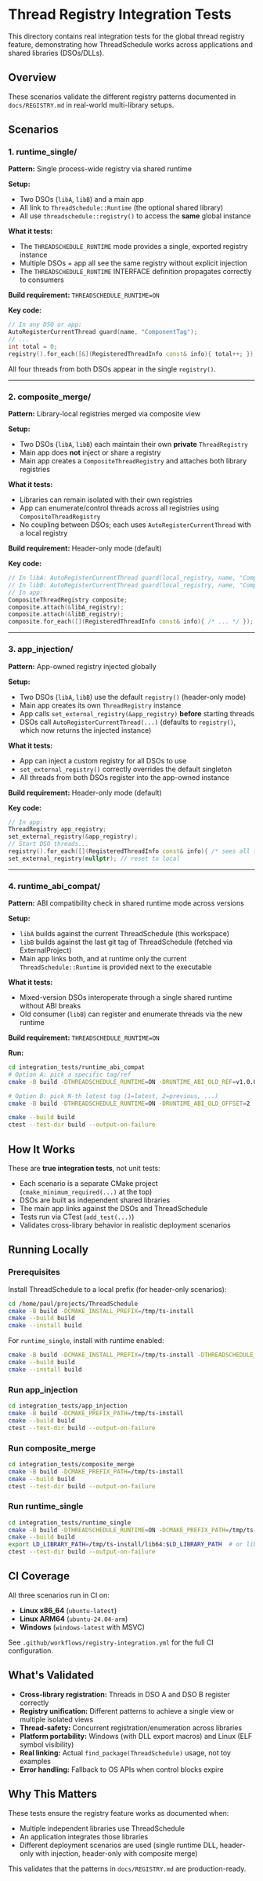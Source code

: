 # Thread Registry Integration Tests

This directory contains real integration tests for the global thread registry feature, demonstrating how ThreadSchedule works across applications and shared libraries (DSOs/DLLs).

## Overview

These scenarios validate the different registry patterns documented in `docs/REGISTRY.md` in real-world multi-library setups.

## Scenarios

### 1. runtime_single/

**Pattern:** Single process-wide registry via shared runtime

**Setup:**
- Two DSOs (`libA`, `libB`) and a main app
- All link to `ThreadSchedule::Runtime` (the optional shared library)
- All use `threadschedule::registry()` to access the **same** global instance

**What it tests:**
- The `THREADSCHEDULE_RUNTIME` mode provides a single, exported registry instance
- Multiple DSOs + app all see the same registry without explicit injection
- The `THREADSCHEDULE_RUNTIME` INTERFACE definition propagates correctly to consumers

**Build requirement:** `THREADSCHEDULE_RUNTIME=ON`

**Key code:**
```cpp
// In any DSO or app:
AutoRegisterCurrentThread guard(name, "ComponentTag");
// ...
int total = 0;
registry().for_each([&](RegisteredThreadInfo const& info){ total++; });
```

All four threads from both DSOs appear in the single `registry()`.

---

### 2. composite_merge/

**Pattern:** Library-local registries merged via composite view

**Setup:**
- Two DSOs (`libA`, `libB`) each maintain their own **private** `ThreadRegistry`
- Main app does **not** inject or share a registry
- Main app creates a `CompositeThreadRegistry` and attaches both library registries

**What it tests:**
- Libraries can remain isolated with their own registries
- App can enumerate/control threads across all registries using `CompositeThreadRegistry`
- No coupling between DSOs; each uses `AutoRegisterCurrentThread` with a local registry

**Build requirement:** Header-only mode (default)

**Key code:**
```cpp
// In libA: AutoRegisterCurrentThread guard(local_registry, name, "CompositeLibA");
// In libB: AutoRegisterCurrentThread guard(local_registry, name, "CompositeLibB");
// In app:
CompositeThreadRegistry composite;
composite.attach(&libA_registry);
composite.attach(&libB_registry);
composite.for_each([](RegisteredThreadInfo const& info){ /* ... */ });
```

---

### 3. app_injection/

**Pattern:** App-owned registry injected globally

**Setup:**
- Two DSOs (`libA`, `libB`) use the default `registry()` (header-only mode)
- Main app creates its own `ThreadRegistry` instance
- App calls `set_external_registry(&app_registry)` **before** starting threads
- DSOs call `AutoRegisterCurrentThread(...)` (defaults to `registry()`, which now returns the injected instance)

**What it tests:**
- App can inject a custom registry for all DSOs to use
- `set_external_registry()` correctly overrides the default singleton
- All threads from both DSOs register into the app-owned instance

**Build requirement:** Header-only mode (default)

**Key code:**
```cpp
// In app:
ThreadRegistry app_registry;
set_external_registry(&app_registry);
// Start DSO threads...
registry().for_each([](RegisteredThreadInfo const& info){ /* sees all threads */ });
set_external_registry(nullptr); // reset to local
```

---

### 4. runtime_abi_compat/

**Pattern:** ABI compatibility check in shared runtime mode across versions

**Setup:**
- `libA` builds against the current ThreadSchedule (this workspace)
- `libB` builds against the last git tag of ThreadSchedule (fetched via ExternalProject)
- Main app links both, and at runtime only the current `ThreadSchedule::Runtime` is provided next to the executable

**What it tests:**
- Mixed-version DSOs interoperate through a single shared runtime without ABI breaks
- Old consumer (`libB`) can register and enumerate threads via the new runtime

**Build requirement:** `THREADSCHEDULE_RUNTIME=ON`

**Run:**
```bash
cd integration_tests/runtime_abi_compat
# Option A: pick a specific tag/ref
cmake -B build -DTHREADSCHEDULE_RUNTIME=ON -DRUNTIME_ABI_OLD_REF=v1.0.0

# Option B: pick N-th latest tag (1=latest, 2=previous, ...)
cmake -B build -DTHREADSCHEDULE_RUNTIME=ON -DRUNTIME_ABI_OLD_OFFSET=2

cmake --build build
ctest --test-dir build --output-on-failure
```

## How It Works

These are **true integration tests**, not unit tests:
- Each scenario is a separate CMake project (`cmake_minimum_required(...)` at the top)
- DSOs are built as independent shared libraries
- The main app links against the DSOs and ThreadSchedule
- Tests run via CTest (`add_test(...)`)
- Validates cross-library behavior in realistic deployment scenarios

## Running Locally

### Prerequisites
Install ThreadSchedule to a local prefix (for header-only scenarios):

```bash
cd /home/paul/projects/ThreadSchedule
cmake -B build -DCMAKE_INSTALL_PREFIX=/tmp/ts-install
cmake --build build
cmake --install build
```

For `runtime_single`, install with runtime enabled:

```bash
cmake -B build -DCMAKE_INSTALL_PREFIX=/tmp/ts-install -DTHREADSCHEDULE_RUNTIME=ON
cmake --build build
cmake --install build
```

### Run app_injection

```bash
cd integration_tests/app_injection
cmake -B build -DCMAKE_PREFIX_PATH=/tmp/ts-install
cmake --build build
ctest --test-dir build --output-on-failure
```

### Run composite_merge

```bash
cd integration_tests/composite_merge
cmake -B build -DCMAKE_PREFIX_PATH=/tmp/ts-install
cmake --build build
ctest --test-dir build --output-on-failure
```

### Run runtime_single

```bash
cd integration_tests/runtime_single
cmake -B build -DTHREADSCHEDULE_RUNTIME=ON -DCMAKE_PREFIX_PATH=/tmp/ts-install
cmake --build build
export LD_LIBRARY_PATH=/tmp/ts-install/lib64:$LD_LIBRARY_PATH  # or lib on some systems
ctest --test-dir build --output-on-failure
```

## CI Coverage

All three scenarios run in CI on:
- **Linux x86_64** (`ubuntu-latest`)
- **Linux ARM64** (`ubuntu-24.04-arm`)
- **Windows** (`windows-latest` with MSVC)

See `.github/workflows/registry-integration.yml` for the full CI configuration.

## What's Validated

- **Cross-library registration:** Threads in DSO A and DSO B register correctly
- **Registry unification:** Different patterns to achieve a single view or multiple isolated views
- **Thread-safety:** Concurrent registration/enumeration across libraries
- **Platform portability:** Windows (with DLL export macros) and Linux (ELF symbol visibility)
- **Real linking:** Actual `find_package(ThreadSchedule)` usage, not toy examples
- **Error handling:** Fallback to OS APIs when control blocks expire

## Why This Matters

These tests ensure the registry feature works as documented when:
- Multiple independent libraries use ThreadSchedule
- An application integrates those libraries
- Different deployment scenarios are used (single runtime DLL, header-only with injection, header-only with composite merge)

This validates that the patterns in `docs/REGISTRY.md` are production-ready.
